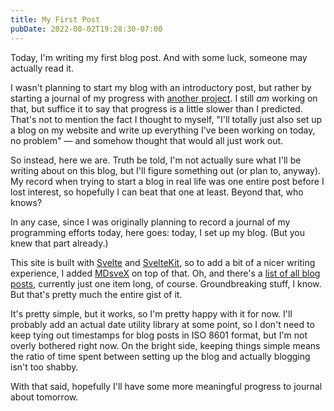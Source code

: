 ```yaml
---
title: My First Post
pubDate: 2022-08-02T19:28:30-07:00
---
```


Today, I'm writing my first blog post. And with some luck, someone may actually read it.

I wasn't planning to start my blog with an introductory post, but rather by starting a journal of my progress with [another project](https://github.com/esfalsa/codico). I still _am_ working on that, but suffice it to say that progress is a little slower than I predicted. That's not to mention the fact I thought to myself, "I'll totally just also set up a blog on my website and write up everything I've been working on today, no problem" — and somehow thought that would all just work out.

So instead, here we are. Truth be told, I'm not actually sure what I'll be writing about on this blog, but I'll figure something out (or plan to, anyway). My record when trying to start a blog in real life was one entire post before I lost interest, so hopefully I can beat that one at least. Beyond that, who knows?

In any case, since I was originally planning to record a journal of my programming efforts today, here goes: today, I set up my blog. (But you knew that part already.)

This site is built with [Svelte](https://svelte.dev/) and [SvelteKit](https://kit.svelte.dev/), so to add a bit of a nicer writing experience, I added [MDsveX](https://mdsvex.com/) on top of that. Oh, and there's a [list of all blog posts](/blog), currently just one item long, of course. Groundbreaking stuff, I know. But that's pretty much the entire gist of it.

It's pretty simple, but it works, so I'm pretty happy with it for now. I'll probably add an actual date utility library at some point, so I don't need to keep tying out timestamps for blog posts in ISO 8601 format, but I'm not overly bothered right now. On the bright side, keeping things simple means the ratio of time spent between setting up the blog and actually blogging isn't too shabby.

With that said, hopefully I'll have some more meaningful progress to journal about tomorrow.
